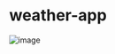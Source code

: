 # weather-app

![image](https://user-images.githubusercontent.com/101476530/204072706-e055e355-8932-4238-bf88-58c102df38ef.png)
